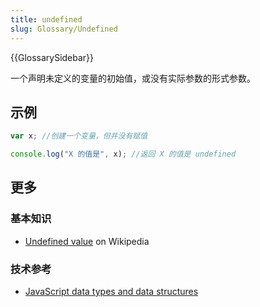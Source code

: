 ```yaml
---
title: undefined
slug: Glossary/Undefined
---
```


{{GlossarySidebar}}

一个声明未定义的变量的初始值，或没有实际参数的形式参数。

## 示例

```js
var x; //创建一个变量，但并没有赋值

console.log("X 的值是", x); //返回 X 的值是 undefined
```

## 更多

### 基本知识

- [Undefined value](https://zh.wikipedia.org/wiki/Undefined_value) on Wikipedia

### 技术参考

- [JavaScript data types and data structures](/zh-CN/docs/Web/JavaScript/Data_structures)
